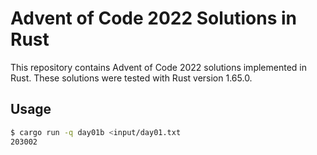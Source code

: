 # Advent of Code 2022 Solutions in Rust

This repository contains Advent of Code 2022 solutions implemented in Rust.
These solutions were tested with Rust version 1.65.0.

## Usage

``` bash
$ cargo run -q day01b <input/day01.txt
203002
```
